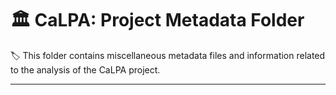 # :classical_building: CaLPA: Project Metadata Folder

:label: This folder contains miscellaneous metadata files and information related to the analysis of the CaLPA project.

----
